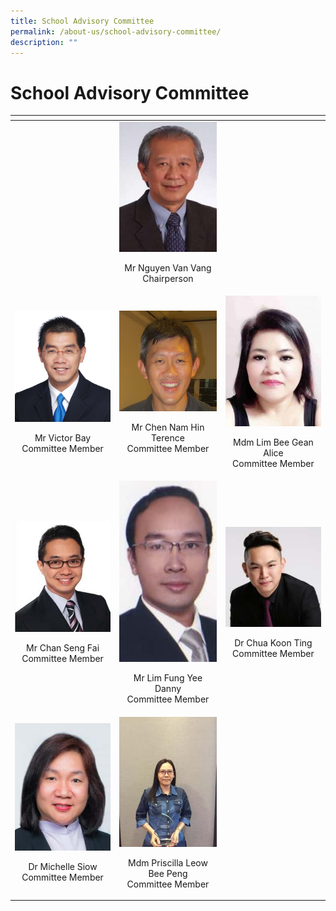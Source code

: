```yaml
---
title: School Advisory Committee
permalink: /about-us/school-advisory-committee/
description: ""
---
```

# School Advisory Committee

<table width="704">
<thead>
  <tr>
    <th></th>
    <th></th>
    <th></th>
  </tr>
</thead>
<tbody>
  <tr>
    <td> </td>
    <td  width="187"><img src="/images/About%20us/School%20Advisory%20Committee/S1103956A-225x300.jpg"><p style="text-align: center;">Mr Nguyen Van Vang<br>Chairperson</p></td>
    <td></td>
  </tr>
  <tr>
    <td width="187"><img src="/images/About%20us/School%20Advisory%20Committee/Victor_Bay_(OBC).jpg"><p style="text-align: center;">Mr Victor Bay <br>Committee Member</p></td>
    <td width="187"><img src="/images/About%20us/School%20Advisory%20Committee/Terence%20Pic%202.jpg"><p style="text-align: center;">Mr Chen Nam Hin Terence<br>Committee Member</p></td>
    <td width="187"><img src="/images/About%20us/School%20Advisory%20Committee/S1774572G-220x300.jpg"><p style="text-align: center;">Mdm Lim Bee Gean Alice<br>Committee Member</p></td>
  </tr>
  <tr>
    <td width="187"><img src="/images/About%20us/School%20Advisory%20Committee/S7780169C-260x300.jpg"><p style="text-align: center;">Mr Chan Seng Fai<br>Committee Member</p></td>
    <td width="187"><img src="/images/About%20us/School%20Advisory%20Committee/S7717412E-161x300.jpg"><p style="text-align: center;">Mr Lim Fung Yee Danny<br>Committee Member</p></td>
    <td width="187"><img src="/images/About%20us/School%20Advisory%20Committee/S8636681I.jpg"><p style="text-align: center;">Dr Chua Koon Ting<br>Committee Member</p></td>
  </tr>
  <tr>
    <td width="187"><img src="/images/About%20us/School%20Advisory%20Committee/S6804524Z-225x300.jpg"><p style="text-align: center;">Dr Michelle Siow<br>Committee Member</p></td>
    <td width="187"><img src="/images/About%20us/School%20Advisory%20Committee/S7316886D.jpg"><p style="text-align: center;">Mdm Priscilla Leow Bee Peng<br>Committee Member</p></td>
    <td width="187"></td>
  </tr>
</tbody>
</table>


